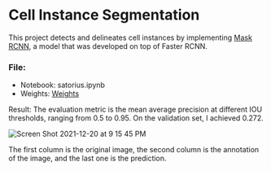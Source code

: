 # Cell Instance Segmentation

This project detects and delineates cell instances by implementing [Mask RCNN](https://arxiv.org/abs/1703.06870), a model that was developed on top of Faster RCNN. 

### File: 
- Notebook: satorius.ipynb
- Weights: [Weights](https://www.kaggle.com/cowfrica/satorius-models) 

Result: 
The evaluation metric is the mean average precision at different IOU thresholds, ranging from 0.5 to 0.95. On the validation set, I achieved 0.272. 


![Screen Shot 2021-12-20 at 9 15 45 PM](https://user-images.githubusercontent.com/63311059/146859843-a7e1f3ff-d26e-47e0-b694-999b63930024.png)

The first column is the original image, the second column is the annotation of the image, and the last one is the prediction. 
